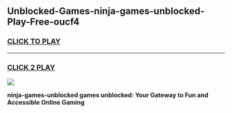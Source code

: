 
## Unblocked-Games-ninja-games-unblocked-Play-Free-oucf4
<h3>
<a href="https://premium76.site?title=ninja-games-unblocked&ref=21A">CLICK TO PLAY</a></h3>
<hr>

<h3>
<a href="https://premium76.site?title=ninja-games-unblocked&ref=21A">CLICK 2 PLAY</a>
  
</h3>

<a href="https://premium76.site?title=ninja-games-unblocked&ref=21A"><img src="https://clearcache.store/games.png"></a>


**ninja-games-unblocked games unblocked: Your Gateway to Fun and Accessible Online Gaming**
